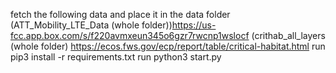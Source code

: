 fetch the following data and place it in the data folder
    (ATT_Mobility_LTE_Data (whole folder))https://us-fcc.app.box.com/s/f220avmxeun345o6gzr7rwcnp1wslocf
    (crithab_all_layers (whole folder) https://ecos.fws.gov/ecp/report/table/critical-habitat.html
run pip3 install -r requirements.txt
run python3 start.py
